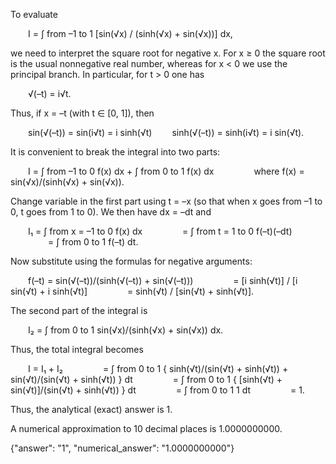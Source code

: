 To evaluate

  I = ∫ from –1 to 1 [sin(√x) / (sinh(√x) + sin(√x))] dx,

we need to interpret the square root for negative x. For x ≥ 0 the square root is the usual nonnegative real number, whereas for x < 0 we use the principal branch. In particular, for t > 0 one has

  √(–t) = i√t.

Thus, if x = –t (with t ∈ [0, 1]), then

  sin(√(–t)) = sin(i√t) = i sinh(√t)
  sinh(√(–t)) = sinh(i√t) = i sin(√t).

It is convenient to break the integral into two parts:

  I = ∫ from –1 to 0 f(x) dx + ∫ from 0 to 1 f(x) dx
     where f(x) = sin(√x)/(sinh(√x) + sin(√x)).

Change variable in the first part using t = –x (so that when x goes from –1 to 0, t goes from 1 to 0). We then have dx = –dt and

  I₁ = ∫ from x = –1 to 0 f(x) dx
     = ∫ from t = 1 to 0 f(–t)(–dt)
     = ∫ from 0 to 1 f(–t) dt.

Now substitute using the formulas for negative arguments:

  f(–t) = sin(√(–t))/(sinh(√(–t)) + sin(√(–t)))
     = [i sinh(√t)] / [i sin(√t) + i sinh(√t)]
     = sinh(√t) / [sin(√t) + sinh(√t)].

The second part of the integral is

  I₂ = ∫ from 0 to 1 sin(√x)/(sinh(√x) + sin(√x)) dx.

Thus, the total integral becomes

  I = I₁ + I₂
     = ∫ from 0 to 1 { sinh(√t)/(sin(√t) + sinh(√t)) + sin(√t)/(sin(√t) + sinh(√t)) } dt
     = ∫ from 0 to 1 { [sinh(√t) + sin(√t)]/(sin(√t) + sinh(√t)) } dt
     = ∫ from 0 to 1 1 dt
     = 1.

Thus, the analytical (exact) answer is 1.

A numerical approximation to 10 decimal places is 1.0000000000.

{"answer": "1", "numerical_answer": "1.0000000000"}